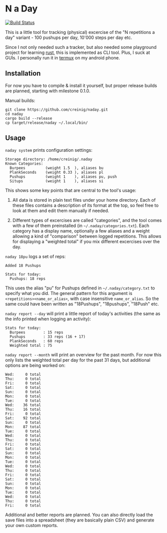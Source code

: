 # N a Day
[![Build Status](https://travis-ci.org/creinig/naday.svg?branch=master)](https://travis-ci.org/creinig/naday)

This is a little tool for tracking (physical) excercise of the "N repetitions a day" variant -
100 pushups per day, 10'000 steps per day etc.

Since I not only needed such a tracker, but also needed some playground project for learning [rust](https://www.rust-lang.org/),
this is implemented as CLI tool. Plus, I suck at GUIs. I personally run it in [termux](https://termux.com/) on my android phone.


## Installation

For now you have to compile & install it yourself, but proper release builds are planned, starting with milestone 0.1.0.

Manual builds:

```
git clone https://github.com/creinig/naday.git
cd naday
cargo build --release
cp target/release/naday ~/.local/bin/
```

## Usage

`naday system` prints configuration settings:

```
Storage directory: /home/creinig/.naday
Known Categories:
  Burpees         (weight 1.5  ), aliases bu
  PlankSeconds    (weight 0.33 ), aliases pl
  Pushups         (weight 1    ), aliases pu, push
  Situps          (weight 1    ), aliases si
```

This shows some key points that are central to the tool's usage:

1. All data is stored in plain text files under your home directory. Each of these files
   contains a description of its format at the top, so feel free to look at them and edit them manually if needed.

2. Different types of excercises are called "categories", and the tool comes with a few of them preinstalled
   (in `~/.naday/categories.txt`). Each category has a display name, optionally a few aliases and a weight 
   allowing a kind of "comparison" between logged repetitions. This allows for displaying a "weighted total"
   if you mix different excercises over the day.


`naday 18pu` logs a set of reps:

```
Added 18 Pushups

Stats for today:
  Pushups: 18 reps
```

This uses the alias "pu" for Pushups defined in `~/.naday/category.txt` to specify what you did.
The general pattern for this argument is `<repetitions><name_or_alias>`, with case insensitive
`name_or_alias`. So the same could have been
written as "18Pushups", "18pushups", "18Push" etc.


`naday report --day` will print a little report of today's activities (the same as the info printed
when logging an activity):

```
Stats for today:
  Burpees        : 15 reps
  Pushups        : 33 reps (16 + 17)
  PlankSeconds   : 60 reps
  Weighted total : 75
```

`naday report --month` will print an overview for the past month. For now this only lists the weighted
total per day for the past 31 days, but additional options are being worked on:

```
Wed:     0 total
Thu:     0 total
Fri:     0 total
Sat:     0 total
Sun:     0 total
Mon:     0 total
Tue:     0 total
Wed:    36 total
Thu:    16 total
Fri:     0 total
Sat:    92 total
Sun:     0 total
Mon:    87 total
Tue:     0 total
Wed:     0 total
Thu:     0 total
Fri:     0 total
Sat:     0 total
Sun:     0 total
Mon:     0 total
Tue:     0 total
Wed:     0 total
Thu:     0 total
Fri:     0 total
Sat:     0 total
Sun:     0 total
Mon:     0 total
Tue:     0 total
Wed:     0 total
Thu:     0 total
Fri:     0 total
```

Additional and better reports are planned. You can also directly load the save files into a 
spreadsheet (they are basically plain CSV) and generate your own custom reports.
